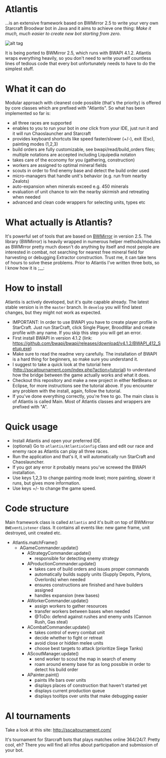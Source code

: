# Atlantis
...is an extensive framework based on BWMirror 2.5 to write your very own Starcraft Broodwar bot in Java and it aims to achieve one thing:
*Make it much, much easier to create new bot starting from zero*.

![alt tag](http://s15.postimg.org/mnsu7qnt7/Atlantis_Tide.png)

It is being ported to BWMirror 2.5, which runs with BWAPI 4.1.2. Atlantis wraps everything heavily, so you don't need to write yourself countless lines of tedious code that every bot unfortunately needs to have to do the simplest stuff.

# What it can do
Modular approach with cleanest code possible (that's the priority) is offered by core classes which are prefixed with "Atlantis". So what has been implemented so far is:
- all three races are supported
- enables to you to run your bot in *one* click from your IDE, just run it and it will run Chaoslauncher and Starcraft
- provides keyboard shortcuts like speed faster/slower (+/-), exit (Esc), painting modes (1,2,3)
- build orders are fully customizable, see bwapi/read/build_orders files; multiple notations are accepted including Liquipedia notaton
- takes care of the economy for you (gathering, construction)
- workers are assigned to optimal mineral fields
- scouts in order to find enemy base and detect the build order used
- micro-managers that handle unit's behavior (e.g. run from nearby Zealots)
- auto-expansion when minerals exceed e.g. 450 minerals
- evaluation of unit chance to win the nearby skirmish and retreating when needed
- advanced and clean code wrappers for selecting units, types etc

# What actually is Atlantis?
It's powerful set of tools that are based on [BWMirror](https://github.com/vjurenka/BWMirror) in version 2.5. The library (BWMirror) is heavily wrapped in numerous helper methods/modules as BWMIrror pretty much doesn't do anything by itself and most people are interested in combat, not searching for nearest free mineral field for harvesting or debugging Extractor construction. Trust me, it can take tens of hours to solve these problems. Prior to Atlantis I've written three bots, so I know how it is ;__:

# How to install
Atlantis is actively developed, but it's quite capable already. The latest stable version is in the `master` branch. In `develop` you will find latest changes, but they might not work as expected.

* IMPORTANT: In order to use BWAPI you have to create player profile in StarCraft. Just run StarCraft, click Single Player, BroodWar and create profile with any name. If you skip this step you will get an error.
* First install BWAPI in version 4.1.2 (link: https://github.com/bwapi/bwapi/releases/download/v4.1.2/BWAPI_412_Setup.exe)
* Make sure to read the readme very carefully. The installation of BWAPI is a hard thing for beginners, so make sure you understand it.
* I suggest to take a quick look at the tutorial here (http://sscaitournament.com/index.php?action=tutorial) to understand how the bridge between the game actually works and what it does.
* Checkout this repository and make a new project in either NetBeans or Eclipse, for more instructions see the tutorial above. If you encounter any problem with the install, again, follow the tutorial.
* If you've done everything correctly, you're free to go. The main class is of Atlantis is called Main. Most of Atlantis classes and wrappers are prefixed with "A".

# Quick usage
- Install Atlantis and open your preferred IDE.
- (optional) Go to `atlantis/AtlantisConfig` class and edit our race and enemy race as Atlantis can play all three races.
- Run the application and that's it, it will automatically run StarCraft and Chaoslauncher.
- If you got any error it probably means you've screwed the BWAPI installation.
- Use keys 1,2,3 to change painting mode level; more painting, slower it runs, but gives more information.
- Use keys +/- to change the game speed.

# Code structure

Main framework class is called `Atlantis` and it's built on top of BWMirror `BWEventListener` class. It contains all events like: new game frame, unit destroyed, unit created etc.

  * Atlantis.matchFrame()
    * AGameCommander.update()
	  * AStrategyCommander.update()
	    - responsible for detecting enemy strategy
	  * AProductionCommander.update()
	  	- takes care of build orders and issues proper commands
	  	- automatically builds supply units (Supply Depots, Pylons, Overlords) when needed 
	  	- ensures constructions are finished and have builders assigned
	  	- handles expansion (new bases)
	  * AWorkerCommander.update()
	  	- assign workers to gather resources
	  	- transfer workers between bases when needed
	  	- @ToDo: defend against rushes and enemy units (Cannon Rush, Gas steal)
	  * ACombatCommander.update()
	  	- takes control of every combat unit
	  	- decide whether to fight or retreat
		- avoid close or hidden melee units
	  	- choose best targets to attack (prioritize Siege Tanks)
	  * AScoutManager.update()
	  	- send worker to scout the map in search of enemy
	  	- roam around enemy base for as long possible in order to detect his build order	  
	  * APainter.paint()
    	- paints life bars over units
    	- displays places of construction that haven't started yet
    	- displays current production queue
    	- displays tooltips over units that make debugging easier

# AI tournaments
Take a look at this site: http://sscaitournament.com/

It's tournament for Starcraft bots that plays matches online 364/24/7. Pretty cool, eh?
There you will find all infos about participation and submission of your bot. 
